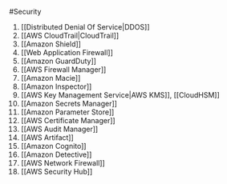#Security 
1. [[Distributed Denial Of Service|DDOS]]
2. [[AWS CloudTrail|CloudTrail]]
3. [[Amazon Shield]]
4. [[Web Application Firewall]]
5. [[Amazon GuardDuty]]
6. [[AWS Firewall Manager]]
7. [[Amazon Macie]]
8. [[Amazon Inspector]]
9. [[AWS Key Management Service|AWS KMS]], [[CloudHSM]]
10. [[Amazon Secrets Manager]]
11. [[Amazon Parameter Store]]
12. [[AWS Certificate Manager]]
13. [[AWS Audit Manager]]
14. [[AWS Artifact]]
15. [[Amazon Cognito]]
16. [[Amazon Detective]]
17. [[AWS Network Firewall]]
18. [[AWS Security Hub]]